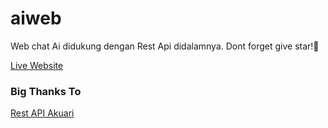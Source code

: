 # aiweb
Web chat Ai didukung dengan Rest Api didalamnya. Dont forget give star!🌟

<a href="https://gilangsan.github.io/aiweb">Live Website</a>

### Big Thanks To
<a href="https://api.akuari.my.id">Rest API Akuari</a>

